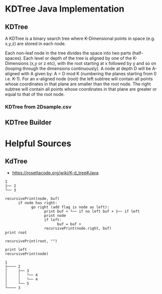 # KDTree Java Implementation

## KDTree

A KDTree is a binary search tree where K-Dimensional points in space (e.g. x,y,z) are stored in each node. 

Each non-leaf node in the tree divides the space into two parts (half-spaces). Each level or depth of the tree is aligned by one of the K-Dimensions (x,y or z etc), with the root starting at x followed by y and so on (looping through the dimensions continuously). A node at depth D will be A-aligned with A given by: A = D mod K (numbering the planes starting from 0 i.e. K-1). For an x-aligned node (root) the left subtree will contain all points whose coordinates in that plane are smaller than the root node. The right subtree will contain all points whose coordinates in that plane are greater or equal to that of the root node.


### KDTree from 2Dsample.csv

## KDTree Builder


# Helpful Sources

## KdTree

- https://rosettacode.org/wiki/K-d_tree#Java

```
1
├── 2
└── 3

recursivePrint(node, buf)
      if node has right:
            go right (add flag is node as left):
                  print buf + └── if no left buf + ├── if left
                  print node
                  if left:
                        buf = buf + 
                  recursivePrint(node.right, buf)
print root

recursivePrint(root, "")

print left
recursivePrint(node)

1
├──── 2
│     ├── 3
│     │   └── 4
│     │   └── 4
│     └── 5
└──── 3
```
